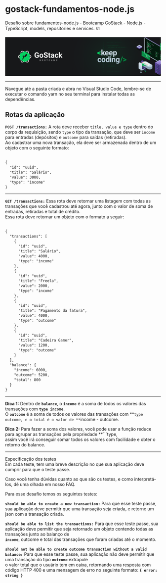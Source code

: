 # gostack-fundamentos-node.js
 Desafio sobre fundamentos-node.js - Bootcamp GoStack - Node.js - TypeScript, models, repositories e services. :ballot_box_with_check:
 
 <img src=".github/bg.png"/>

--------------------------------------------------

Navegue até a pasta criada e abra no Visual Studio Code, lembre-se de executar o comando yarn no seu terminal para instalar todas as dependências.

## Rotas da aplicação

**```POST /transactions:```** A rota deve receber ```title, value e type``` dentro do corpo da requisição, sendo ```type``` o tipo da transação, que deve ser ```income``` para entradas (depósitos) e ```outcome``` para saídas (retiradas).   
Ao cadastrar uma nova transação, ela deve ser armazenada dentro de um objeto com o seguinte formato:  

<pre><code>
{
  "id": "uuid",
  "title": "Salário",
  "value": 3000,
  "type": "income"
}
</code></pre>

--------------------------------------------------

**```GET /transactions:```** Essa rota deve retornar uma listagem com todas as transações que você cadastrou até agora, junto com o valor de soma de entradas, retiradas e total de crédito.   
Essa rota deve retornar um objeto com o formato a seguir:   

<pre><code>
{
  "transactions": [
    {
      "id": "uuid",
      "title": "Salário",
      "value": 4000,
      "type": "income"
    },
    {
      "id": "uuid",
      "title": "Freela",
      "value": 2000,
      "type": "income"
    },
    {
      "id": "uuid",
      "title": "Pagamento da fatura",
      "value": 4000,
      "type": "outcome"
    },
    {
      "id": "uuid",
      "title": "Cadeira Gamer",
      "value": 1200,
      "type": "outcome"
    }
  ],
  "balance": {
    "income": 6000,
    "outcome": 5200,
    "total": 800
  }
}
</code></pre>

--------------------------------------------------


**Dica 1:** Dentro de **```balance```**, o **```income```** é a soma de todos os valores das transações com **```type income```**.   
O **```outcome```** é a soma de todos os valores das transações com **```type outcome, e o total é o valor de **```income - outcome.

**Dica 2:** Para fazer a soma dos valores, você pode usar a função reduce para agrupar as transações pela propriedade **```type,   
assim você irá conseguir somar todos os valores com facilidade e obter o retorno do balance.

--------------------------------------------------

Especificação dos testes  
Em cada teste, tem uma breve descrição no que sua aplicação deve cumprir para que o teste passe.  

Caso você tenha dúvidas quanto ao que são os testes, e como interpretá-los, dé uma olhada em nosso FAQ.  

Para esse desafio temos os seguintes testes:  

**```should be able to create a new transaction:```** Para que esse teste passe, sua aplicação deve permitir que uma transação seja criada, e retorne um json com a transação criada.  

**```should be able to list the transactions:```** Para que esse teste passe, sua aplicação deve permitir que seja retornado um objeto contendo todas as transações junto ao balanço de   
**```income```**, outcome e total das transações que foram criadas até o momento.  

**```should not be able to create outcome transaction without a valid balance:```** Para que esse teste passe, sua aplicação não deve permitir que uma transação do tipo **```outcome```** extrapole    
o valor total que o usuário tem em caixa, retornando uma resposta com código HTTP 400 e uma mensagem de erro no seguinte formato: **```{ error: string }```**
